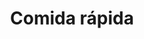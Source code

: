 ---
title: "Comida rápida"
url: /ciudad-satelite/comida-rapida-calle-peatonal-s-n-2/
shop: Kiosk
---